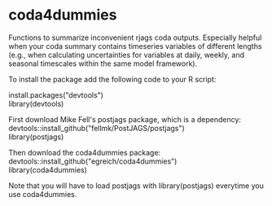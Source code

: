 # coda4dummies

Functions to summarize inconvenient rjags coda outputs. Especially helpful when your coda summary contains timeseries variables of different lengths (e.g., when calculating uncertainties for variables at daily, weekly, and seasonal timescales within the same model framework).

To install the package add the following code to your R script:

install.packages("devtools")\
library(devtools)

First download Mike Fell's postjags package, which is a dependency: devtools::install_github("fellmk/PostJAGS/postjags")\
library(postjags)

Then download the coda4dummies package: devtools::install_github("egreich/coda4dummies")\
library(coda4dummies)

Note that you will have to load postjags with library(postjags) everytime you use coda4dummies.
